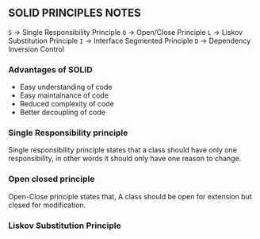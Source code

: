 ## SOLID PRINCIPLES NOTES
`S` -> Single Responsibility Principle
`O` -> Open/Close Principle
`L` -> Liskov Substitution Principle
`I` -> Interface Segmented Principle
`D` -> Dependency Inversion Control

### Advantages of SOLID
- Easy understanding of code
- Easy maintainance of code
- Reduced complexity of code
- Better decoupling of code

### Single Responsibility principle
Single responsibility principle states that a class should have only one responsibility, in other words it should only have one reason to change.


### Open closed principle
Open-Close principle states that, A class should be open for extension but closed for modification.

### Liskov Substitution Principle
